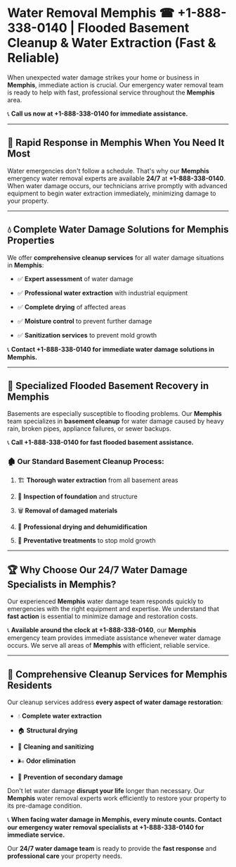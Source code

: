 # Water Removal Memphis ☎ +1-888-338-0140 | Flooded Basement Cleanup & Water Extraction (Fast & Reliable)

When unexpected water damage strikes your home or business in **Memphis**, immediate action is crucial. Our emergency water removal team is ready to help with fast, professional service throughout the **Memphis** area. 

📞 **Call us now at +1-888-338-0140 for immediate assistance.**
---
## 🚀 Rapid Response in Memphis When You Need It Most
Water emergencies don't follow a schedule. That's why our **Memphis** emergency water removal experts are available **24/7** at **+1-888-338-0140**. When water damage occurs, our technicians arrive promptly with advanced equipment to begin water extraction immediately, minimizing damage to your property.
---
## 💧 Complete Water Damage Solutions for Memphis Properties
We offer **comprehensive cleanup services** for all water damage situations in **Memphis**:
- ✅ **Expert assessment** of water damage  
- ✅ **Professional water extraction** with industrial equipment  
- ✅ **Complete drying** of affected areas  
- ✅ **Moisture control** to prevent further damage  
- ✅ **Sanitization services** to prevent mold growth  
📞 **Contact +1-888-338-0140 for immediate water damage solutions in Memphis.**
---
## 🌊 Specialized Flooded Basement Recovery in Memphis
Basements are especially susceptible to flooding problems. Our **Memphis** team specializes in **basement cleanup** for water damage caused by heavy rain, broken pipes, appliance failures, or sewer backups. 
📞 **Call +1-888-338-0140 for fast flooded basement assistance.**
### 🏚️ Our Standard Basement Cleanup Process:
1. 🏗️ **Thorough water extraction** from all basement areas  
2. 🔎 **Inspection of foundation** and structure  
3. 🗑️ **Removal of damaged materials**  
4. 💨 **Professional drying and dehumidification**  
5. 🚫 **Preventative treatments** to stop mold growth  
---
## 🏆 Why Choose Our 24/7 Water Damage Specialists in Memphis?
Our experienced **Memphis** water damage team responds quickly to emergencies with the right equipment and expertise. We understand that **fast action** is essential to minimize damage and restoration costs.
📞 **Available around the clock at +1-888-338-0140**, our **Memphis** emergency team provides immediate assistance whenever water damage occurs. We serve all areas of **Memphis** with efficient, reliable service.
---
## 🧹 Comprehensive Cleanup Services for Memphis Residents
Our cleanup services address **every aspect of water damage restoration**:
- 💧 **Complete water extraction**  
- 🏠 **Structural drying**  
- 🧼 **Cleaning and sanitizing**  
- 🌬️ **Odor elimination**  
- 🚫 **Prevention of secondary damage**  
Don't let water damage **disrupt your life** longer than necessary. Our **Memphis** water removal experts work efficiently to restore your property to its pre-damage condition.
📞 **When facing water damage in Memphis, every minute counts. Contact our emergency water removal specialists at +1-888-338-0140 for immediate service.**
Our **24/7 water damage team** is ready to provide the **fast response** and **professional care** your property needs.
